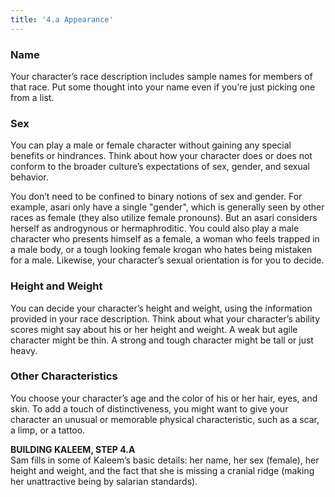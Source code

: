 ```yaml
---
title: '4.a Appearance'
---
```


### Name
Your character’s race description includes sample names for members of that race. Put some thought into your name even
if you’re just picking one from a list.

### Sex
You can play a male or female character without gaining any special benefits or hindrances. Think about how your
character does or does not conform to the broader culture’s expectations of sex, gender, and sexual behavior.

You don’t need to be confined to binary notions of sex and gender. For example, asari only have a single "gender", which
is generally seen by other races as female (they also utilize female pronouns). But an asari considers herself as androgynous
or hermaphroditic. You could also play a male character who presents himself as a female, a woman who feels trapped in
a male body, or a tough looking female krogan who hates being mistaken for a male. Likewise, your character’s
sexual orientation is for you to decide.

### Height and Weight
You can decide your character’s height and weight, using the information provided in your race description. Think about
what your character’s ability scores might say about his or her height and weight. A weak but agile character might be thin.
A strong and tough character might be tall or just heavy.

### Other Characteristics
You choose your character’s age and the color of his or her hair, eyes, and skin. To add a touch of distinctiveness,
you might want to give your character an unusual or memorable physical characteristic, such as a scar, a limp, or a tattoo.

<v-alert type="info" :value="true">
<strong>BUILDING KALEEM, STEP 4.A</strong><br>
Sam fills in some of Kaleem’s basic details: her name, her sex (female), her height and weight, and the fact that she
is missing a cranial ridge (making her unattractive being by salarian standards).
</v-alert>

<source-reference pages="8-9, 33" source="basic"></source-reference>
